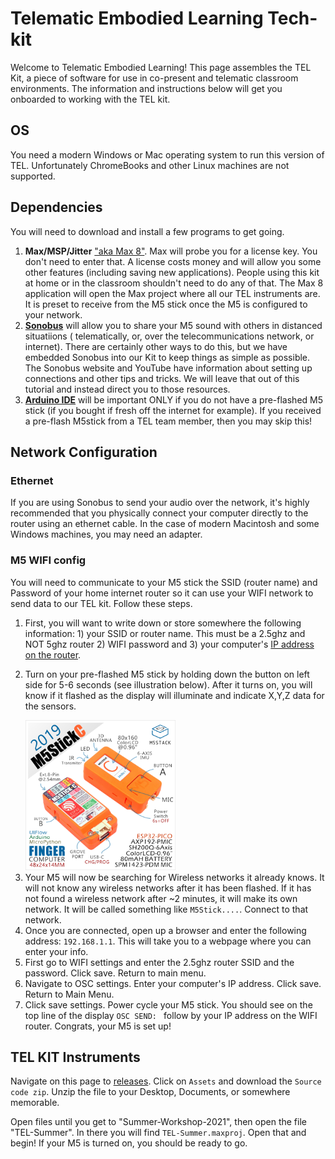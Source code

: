 # Telematic Embodied Learning Tech-kit
Welcome to Telematic Embodied Learning! This page assembles the TEL Kit, a piece of software for use in co-present and telematic classroom environments. The information and instructions below will get you onboarded to working with the TEL kit. 


<h2>OS</h2> 
You need a modern Windows or Mac operating system to run this version of TEL. Unfortunately ChromeBooks and other Linux machines are not supported.

<h2>Dependencies</h2>
You will need to download and install a few programs to get going.

1. <b>Max/MSP/Jitter</b> <a href = "http://www.cycling74.com/downloads"> "aka Max 8"</a>. Max will probe you for a license key. You don't need to enter that. A license costs money and will allow you some other features (including saving new applications). People using this kit at home or in the classroom shouldn't need to do any of that. The Max 8 application will open the Max project where all our TEL instruments are. It is preset to receive from the M5 stick once the M5 is configured to your network.   
2. <b><a href = "https://www.sonobus.net/">Sonobus</a></b> will allow you to share your M5 sound with others in distanced situatiions ( telematically, or, over the telecommunications network, or internet). There are certainly other ways to do this, but we have embedded Sonobus into our Kit to keep things as simple as possible. The Sonobus website and YouTube have information about setting up connections and other tips and tricks. We will leave that out of this tutorial and instead direct you to those resources. 
3. <b><a href = "https://www.arduino.cc/en/donate/">Arduino IDE</a></b> will be important ONLY if you do not have a pre-flashed M5 stick (if you bought if fresh off the internet for example). If you received a pre-flash M5stick from a TEL team member, then you may skip this!

  <h2>Network Configuration</h2>
  <h3>Ethernet</h3>
  <p>If you are using Sonobus to send your audio over the network, it's highly recommended that you physically connect your computer directly to the router using an ethernet cable. In the case of modern Macintosh and some Windows machines, you may need an adapter.</p>
  <h3>M5 WIFI config</h3>
  <p>You will need to communicate to your M5 stick the SSID (router name) and Password of your home internet router so it can use your WIFI network to send data to our TEL kit. Follow these steps.</p>
<ol>
<li>First, you will want to write down or store somewhere the following information: 1) your SSID or router name. This must be a 2.5ghz and NOT 5ghz router 2) WIFI password and 3) your computer's <a href = "https://www.hellotech.com/guide/for/how-do-i-find-my-router-ip-address">IP address on the router</a>.</li>
<li><p>Turn on your pre-flashed M5 stick by holding down the button on left side for 5-6 seconds (see illustration below). After it turns on, you will know if it flashed as the display will illuminate and indicate X,Y,Z data for the sensors.</p>
<img src = "https://raw.githubusercontent.com/Synthesis-ASU-TML/tel/master/m5.png" style = "width:50%;height:50%">
</li>
<li>Your M5 will now be searching for Wireless networks it already knows. It will not know any wireless networks after it has been flashed. If it has not found a wireless network after ~2 minutes, it will make its own network. It will be called something like <code>M5Stick....</code>. Connect to that network. 
</li>
<li>Once you are connected, open up a browser and enter the following address: <code>192.168.1.1</code>. This will take you to a webpage where you can enter your info.</li> 
 <li>First go to WIFI settings and enter the 2.5ghz router SSID and the password. Click save. Return to main menu.</li>
  <li>Navigate to OSC settings. Enter your computer's IP address. Click save. Return to Main Menu.</li>
<li>Click save settings. Power cycle your M5 stick. You should see on the top line of the display <code>OSC SEND: </code> follow by your IP address on the WIFI router. Congrats, your M5 is set up!</li>
</ol>

  <h2>TEL KIT Instruments</h2> 
  <p>Navigate on this page to <a href ="https://github.com/Synthesis-ASU-TML/tel/releases">releases</a>. Click on <code>Assets</code> and download the <code>Source code zip</code>. Unzip the file to your Desktop, Documents, or somewhere memorable.</p> 
  
  <p>Open files until you get to "Summer-Workshop-2021", then open the file "TEL-Summer". In there you will find <code>TEL-Summer.maxproj</code>. Open that and begin! If your M5 is turned on, you should be ready to go.</p>





